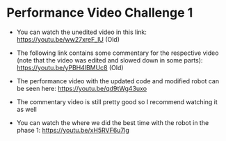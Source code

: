 # Performance Video Challenge 1
- You can watch the unedited video in this link: https://youtu.be/ww27xreF_lU (Old)
- The following link contains some commentary for the respective video (note that the video was edited and slowed down in some parts): https://youtu.be/yPBH4lBMUc8 (Old)

- The performance video with the updated code and modified robot can be seen here: https://youtu.be/qd9tWg43uxo
- The commentary video is still pretty good so I recommend watching it as well

- You can watch the where we did the best time with the robot in the phase 1: https://youtu.be/xH5RVF6u7lg


